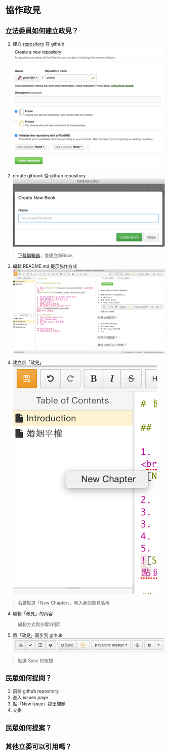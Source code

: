 # 協作政見

## 立法委員如何建立政見？

1. 建立 [repository](https://github.com/new) 在 github<br />
![new repository](readme/readme_repository.png)

2. create gitbook 從 github repository<br />
![create gitbook](readme/readme_gitbook.png)
> [下載編輯器](https://www.gitbook.com/editor/)，並建立新Book

3. 編輯 README.md 提示協作方式<br />
![edit](readme/readme_edit.png)

3. 建立新「政見」<br />
![new chapter](readme/readme_chapter.png)
>右鍵點選「New Chapter」，輸入新的政見名稱

4. 編輯「政見」的內容
>編輯方式與步驟3相同

5. 將「政見」同步到 github<br />
![Sync](readme/readme_sync.png)
>點選 Sync 的按鈕

## 民眾如何提問？
1. 前往 github repository
2. 進入 issues page
3. 點「New issue」提出問題
4. 立委

## 民眾如何提案？
## 其他立委可以引用嗎？